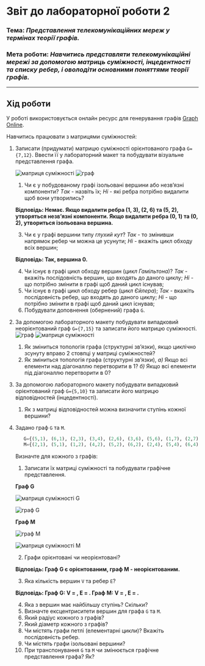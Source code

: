# Звіт до лабораторної роботи 2
### Тема: _Представлення телекомунікаційних мереж у термінах теорії графів._
### Мета роботи: _Навчитись представляти телекомунікаційні мережі за допомогою матриць суміжності, інцедентності та списку ребер, і оволодіти основними поняттями теорії графів._
---
## Хід роботи
У роботі використовується онлайн ресурс для генерування графів [Graph Online](https://graphonline.ru/).

Навчитись працювати з матрицями суміжностей:
1. Записати (придумати) матрицю суміжності орієнтованого графа `G={7,12}`. Ввести її у лабораторний макет та побудувати візуальне представлення графа.
   
   ![матриця суміжності](https://github.com/osyka-oleksandr/osyka_lab_totk_2021/blob/main/lab-2/Screenshot%20from%202021-04-06%2000-04-28.png)
   ![граф](https://github.com/osyka-oleksandr/osyka_lab_totk_2021/blob/main/lab-2/Screenshot%20from%202021-04-06%2000-04-50.png)
   
    1. Чи є у побудованому графі ізольовані вершини або незв’язні компоненти? *Tак* - назвіть їх; *Hі* - які ребра потрібно видалити щоб вони утворились? 
    
    **Відповідь: Немає. Якщо видалити ребра (1, 3), (2, 6) та (5, 2), утворяться незв’язні компоненти. Якщо видалити ребра (0, 1) та (0, 2), утвориться ізольована вершина.**
    
    3. Чи є у графі вершини типу _глухий кут_? *Так* - то змінивши напрямок ребер чи можна це усунути; *Hі* - вкажіть цикл обходу всіх вершин;
    
    **Відповідь: Так, вершина 0.**
    
    4. Чи існує в графі цикл обходу вершин (_цикл Гамільтона_)? *Так* - вкажіть послідовність вершин, що входять до даного циклу; *Hі* - що потрібно змінити в графі щоб даний цикл існував;
    5. Чи існує в графі цикл обходу ребер (_цикл Єйлера_); *Так* - вкажіть послідовність ребер, що входять до даного циклу; *Hі* - що потрібно змінити в графі щоб даний цикл існував;
    6. Побудувати доповнення (обернений) графа `G`.

1. За допомогою лабораторного макету побудувати випадковий неорієнтований граф `G={7,15}` та записати його матрицю суміжності.
 ![граф](https://github.com/osyka-oleksandr/osyka_lab_totk_2021/blob/main/lab-2/Screenshot%20from%202021-04-06%2000-52-23.png)
 ![матриця суміжності](https://github.com/osyka-oleksandr/osyka_lab_totk_2021/blob/main/lab-2/Screenshot%20from%202021-04-06%2000-52-42.png)
	1. Як зміниться топологія графа (структурні зв’язки), якщо циклічно зсунуту вправо 2 стовпці у матриці суміжностей? 
    1. Як зміниться топологія графа (структурні зв’язки), *а)* Якщо всі елементи над діагоналлю перетворити в 1? *б)* Якщо всі елементи під діагоналлю перетворити в 0?

1. За допомогою лабораторного макету побудувати випадковий орієнтований граф `G={5,10}` та записати його матрицю відповідностей (інцедентності).
	1. Як з матриці відповідностей можна визначити ступінь кожної вершини?

1. Задано граф `G` та `M`.
    ```python
       G={(5,1), (6,1), (2,3), (3,4), (2,6), (3,6), (5,6), (1,7), (2,7), (3,7), (4,7), (6,7)}
       M={(2,1), (5,1), (1,2), (4,2), (5,2), (6,2), (2,4), (5,4), (6,4), (1,5), (2,5), (4,5), (6,5), (2,6), (4,6), (5,6)}
    ```
    Визначте для кожного з графів:
    1. Записати їх матриці суміжності та побудувати графічне представлення.
    
    **Граф G**

    ![матриця суміжності G](https://github.com/osyka-oleksandr/osyka_lab_totk_2021/blob/main/lab-2/Screenshot%20from%202021-04-17%2012-48-04.png)

    ![граф G](https://github.com/osyka-oleksandr/osyka_lab_totk_2021/blob/main/lab-2/Screenshot%20from%202021-04-17%2012-45-02.png)

    **Граф M**

    ![граф M](https://github.com/osyka-oleksandr/osyka_lab_totk_2021/blob/main/lab-2/Screenshot%20from%202021-04-17%2013-23-56.png)

    ![матриця суміжності M](https://github.com/osyka-oleksandr/osyka_lab_totk_2021/blob/main/lab-2/Screenshot%20from%202021-04-17%2013-23-42.png)

    
    
    2. Графи орієнтовані чи неорієнтовані? 

    **Відповідь: Граф G є орієнтованим, граф М - неорієнтованим.**

    3. Яка кількість вершин `V` та ребер `E`?

    **Відповідь: Граф G: V = , E = . Граф М: V = , E = .**

    4. Яка з вершин має найбільшу ступінь? Скільки?
    5. Визначте ексцентриситети вершин для графа `G` та `M`.
    6. Який радіус кожного з графів?
    7. Який діаметр кожного з графів?
    8. Чи містять графи петлі (елементарні цикли)? Вкажіть послідовність ребер.
    9. Чи містять графи ізольовані вершини?
    10. При транспонування `G` та `M` чи змінюється графічне представлення графа? Як?
